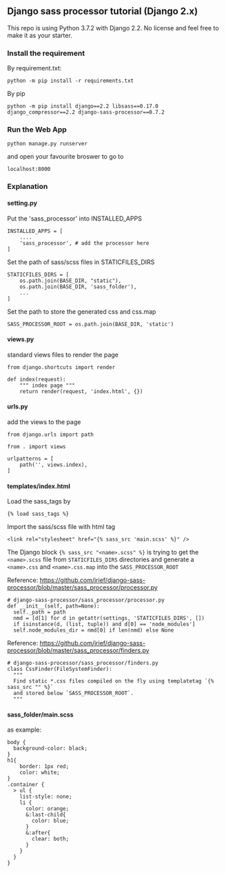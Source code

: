 ## Django sass processor tutorial (Django 2.x)

This repo is using Python 3.7.2 with Django 2.2. No license and feel free to make it as your starter.

### Install the requirement

By requirement.txt:

`python -m pip install -r requirements.txt`

By pip

`python -m pip install django==2.2 libsass==0.17.0 django_compressor==2.2 django-sass-processor==0.7.2`

### Run the Web App

`python manage.py runserver`

and open your favourite broswer to go to

`localhost:8000`

### Explanation

#### setting.py

Put the 'sass_processor' into INSTALLED_APPS

    INSTALLED_APPS = [
        ....
        'sass_processor', # add the processor here
    ]

Set the path of sass/scss files in STATICFILES_DIRS

    STATICFILES_DIRS = [
        os.path.join(BASE_DIR, "static"),
        os.path.join(BASE_DIR, 'sass_folder'),
        ...
    ]

Set the path to store the generated css and css.map


    SASS_PROCESSOR_ROOT = os.path.join(BASE_DIR, 'static')

#### views.py

standard views files to render the page

    from django.shortcuts import render

    def index(request):
        """ index page """
        return render(request, 'index.html', {})

#### urls.py

add the views to the page

    from django.urls import path

    from . import views

    urlpatterns = [
        path('', views.index),
    ]

#### templates/index.html

Load the sass_tags by

    {% load sass_tags %}

Import the sass/scss file with html tag

    <link rel="stylesheet" href="{% sass_src 'main.scss' %}" />



The Django block `{% sass_src "<name>.scss" %}` is trying to get the `<name>.scss` file from `STATICFILES_DIRS` directories and generate a `<name>.css` and `<name>.css.map` into the `SASS_PROCESSOR_ROOT`

Reference: https://github.com/jrief/django-sass-processor/blob/master/sass_processor/processor.py

    # django-sass-processor/sass_processor/processor.py
    def __init__(self, path=None):
      self._path = path
      nmd = [d[1] for d in getattr(settings, 'STATICFILES_DIRS', [])
      if isinstance(d, (list, tuple)) and d[0] == 'node_modules']
      self.node_modules_dir = nmd[0] if len(nmd) else None

Reference: https://github.com/jrief/django-sass-processor/blob/master/sass_processor/finders.py

    # django-sass-processor/sass_processor/finders.py
    class CssFinder(FileSystemFinder):
      """
      Find static *.css files compiled on the fly using templatetag `{% sass_src "" %}`
      and stored below `SASS_PROCESSOR_ROOT`.
      """

#### sass_folder/main.scss

as example:


    body {
      background-color: black;
    }
    h1{
        border: 1px red;
        color: white;
    }
    .container {
      > ul {
        list-style: none;
        li {
          color: orange;
          &:last-child{
            color: blue;
          }
          &:after{
            clear: both;
          }
        }
      }
    }
